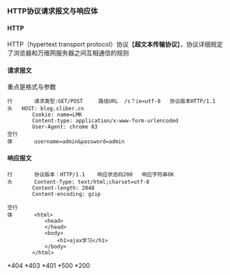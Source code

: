 ### HTTP协议请求报文与响应体

#### HTTP

HTTP（hypertext transport protocol）协议【**超文本传输协议**】，协议详细规定了浏览器和万维网服务器之间互相通信的规则

#### 请求报文

重点是格式与参数

```http
行		请求类型:GET/POST     路径URL  /s？ie=utf-8   协议版本HTTP/1.1
头  	HOST: blog.sliber.cn
    	Cookie: name=LMK
		Content-type: application/x-www-form-urlencoded
		User-Agent: chrome 83    
空行
体   	username=admin&password=admin
```

#### 响应报文

```
行		协议版本：HTTP/1.1    响应状态码200   响应字符串OK
头		Content-Type: text/html;charset=utf-8
	 	Content-length: 2048
	 	Content-encoding: gzip

空行  
体    	<html>
			<head>
			</head>
			<body>
				<h1>ajax学习</h1>
			</body>
	  	</html>
```
*404
*403
*401 
*500
*200